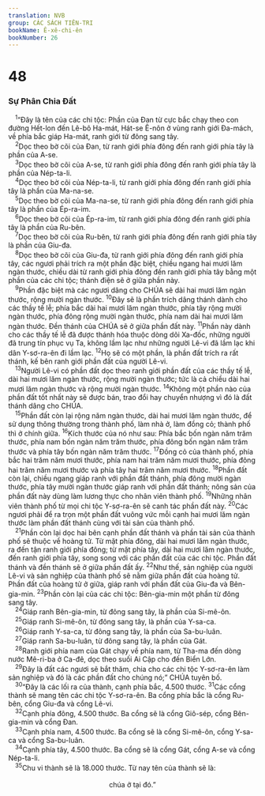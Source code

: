```yaml
---
translation: NVB
group: CÁC SÁCH TIÊN-TRI
bookName: Ê-xê-chi-ên 
bookNumber: 26
---
```


<div class="title"><h1>48</h1><h3>Sự Phân Chia Đất </h3></div>
<span class="verse exe_48_1"> <sup>1</sup>“Đây là tên của các chi tộc: Phần của Đan từ cực bắc chạy theo con đường Hết-lon đến Lê-bô Ha-mát, Hát-se Ê-nôn ở vùng ranh giới Đa-mách, về phía bắc giáp Ha-mát, ranh giới từ đông sang tây. <br/></span>
<span class="verse exe_48_2"> <sup>2</sup>Dọc theo bờ cõi của Đan, từ ranh giới phía đông đến ranh giới phía tây là phần của A-se. <br/></span>
<span class="verse exe_48_3"> <sup>3</sup>Dọc theo bờ cõi của A-se, từ ranh giới phía đông đến ranh giới phía tây là phần của Nép-ta-li. <br/></span>
<span class="verse exe_48_4"> <sup>4</sup>Dọc theo bờ cõi của Nép-ta-li, từ ranh giới phía đông đến ranh giới phía tây là phần của Ma-na-se. <br/></span>
<span class="verse exe_48_5"> <sup>5</sup>Dọc theo bờ cõi của Ma-na-se, từ ranh giới phía đông đến ranh giới phía tây là phần của Ép-ra-im. <br/></span>
<span class="verse exe_48_6"> <sup>6</sup>Dọc theo bờ cõi của Ép-ra-im, từ ranh giới phía đông đến ranh giới phía tây là phần của Ru-bên. <br/></span>
<span class="verse exe_48_7"> <sup>7</sup>Dọc theo bờ cõi của Ru-bên, từ ranh giới phía đông đến ranh giới phía tây là phần của Giu-đa. <br/></span>
<span class="verse exe_48_8"> <sup>8</sup>Dọc theo bờ cõi của Giu-đa, từ ranh giới phía đông đến ranh giới phía tây, các ngươi phải trích ra một phần đặc biệt, chiều ngang hai mươi lăm ngàn thước, chiều dài từ ranh giới phía đông đến ranh giới phía tây bằng một phần của các chi tộc; thánh điện sẽ ở giữa phần này. <br/></span>
<span class="verse exe_48_9"> <sup>9</sup>Phần đặc biệt mà các ngươi dâng cho CHÚA sẽ dài hai mươi lăm ngàn thước, rộng mười ngàn thước. </span>
<span class="verse exe_48_10"><sup>10</sup>Đây sẽ là phần trích dâng thánh dành cho các thầy tế lễ; phía bắc dài hai mươi lăm ngàn thước, phía tây rộng mười ngàn thước, phía đông rộng mười ngàn thước, phía nam dài hai mươi lăm ngàn thước. Đền thánh của CHÚA sẽ ở giữa phần đất này. </span>
<span class="verse exe_48_11"><sup>11</sup>Phần này dành cho các thầy tế lễ đã được thánh hóa thuộc dòng dõi Xa-đốc, những người đã trung tín phục vụ Ta, không lầm lạc như những người Lê-vi đã lầm lạc khi dân Y-sơ-ra-ên đi lầm lạc. </span>
<span class="verse exe_48_12"><sup>12</sup>Họ sẽ có một phần, là phần đất trích ra rất thánh, kế bên ranh giới phần đất của người Lê-vi. <br/></span>
<span class="verse exe_48_13"> <sup>13</sup>Người Lê-vi có phần đất dọc theo ranh giới phần đất của các thầy tế lễ, dài hai mươi lăm ngàn thước, rộng mười ngàn thước; tức là cả chiều dài hai mươi lăm ngàn thước và rộng mười ngàn thước. </span>
<span class="verse exe_48_14"><sup>14</sup>Không một phần nào của phần đất tốt nhất này sẽ được bán, trao đổi hay chuyển nhượng vì đó là đất thánh dâng cho CHÚA. <br/></span>
<span class="verse exe_48_15"> <sup>15</sup>Phần đất còn lại rộng năm ngàn thước, dài hai mươi lăm ngàn thước, để sử dụng thông thường trong thành phố, làm nhà ở, làm đồng cỏ; thành phố thì ở chính giữa. </span>
<span class="verse exe_48_16"><sup>16</sup>Kích thước của nó như sau: Phía bắc bốn ngàn năm trăm thước, phía nam bốn ngàn năm trăm thước, phía đông bốn ngàn năm trăm thước và phía tây bốn ngàn năm trăm thước. </span>
<span class="verse exe_48_17"><sup>17</sup>Đồng cỏ của thành phố, phía bắc hai trăm năm mươi thước, phía nam hai trăm năm mươi thước, phía đông hai trăm năm mươi thước và phía tây hai trăm năm mươi thước. </span>
<span class="verse exe_48_18"><sup>18</sup>Phần đất còn lại, chiều ngang giáp ranh với phần đất thánh, phía đông mười ngàn thước, phía tây mười ngàn thước giáp ranh với phần đất thánh; nông sản của phần đất này dùng làm lương thực cho nhân viên thành phố. </span>
<span class="verse exe_48_19"><sup>19</sup>Những nhân viên thành phố từ mọi chi tộc Y-sơ-ra-ên sẽ canh tác phần đất này. </span>
<span class="verse exe_48_20"><sup>20</sup>Các ngươi phải để ra trọn một phần đất vuông vức mỗi cạnh hai mươi lăm ngàn thước làm phần đất thánh cùng với tài sản của thành phố. <br/></span>
<span class="verse exe_48_21"> <sup>21</sup>Phần còn lại dọc hai bên cạnh phần đất thánh và phần tài sản của thành phố sẽ thuộc về hoàng tử. Từ mặt phía đông, dài hai mươi lăm ngàn thước, ra đến tận ranh giới phía đông; từ mặt phía tây, dài hai mươi lăm ngàn thước, đến ranh giới phía tây, song song với các phần đất của các chi tộc. Phần đất thánh và đền thánh sẽ ở giữa phần đất ấy. </span>
<span class="verse exe_48_22"><sup>22</sup>Như thế, sản nghiệp của người Lê-vi và sản nghiệp của thành phố sẽ nằm giữa phần đất của hoàng tử. Phần đất của hoàng tử ở giữa, giáp ranh với phần đất của Giu-đa và Bên-gia-min. </span>
<span class="verse exe_48_23"><sup>23</sup>Phần còn lại của các chi tộc: Bên-gia-min một phần từ đông sang tây. <br/></span>
<span class="verse exe_48_24"> <sup>24</sup>Giáp ranh Bên-gia-min, từ đông sang tây, là phần của Si-mê-ôn. <br/></span>
<span class="verse exe_48_25"> <sup>25</sup>Giáp ranh Si-mê-ôn, từ đông sang tây, là phần của Y-sa-ca. <br/></span>
<span class="verse exe_48_26"> <sup>26</sup>Giáp ranh Y-sa-ca, từ đông sang tây, là phần của Sa-bu-luân. <br/></span>
<span class="verse exe_48_27"> <sup>27</sup>Giáp ranh Sa-bu-luân, từ đông sang tây, là phần của Gát. <br/></span>
<span class="verse exe_48_28"> <sup>28</sup>Ranh giới phía nam của Gát chạy về phía nam, từ Tha-ma đến dòng nước Mê-ri-ba ở Ca-đê, dọc theo suối Ai Cập cho đến Biển Lớn. <br/></span>
<span class="verse exe_48_29"> <sup>29</sup>Đây là đất các ngươi sẽ bắt thăm, chia cho các chi tộc Y-sơ-ra-ên làm sản nghiệp và đó là các phần đất cho chúng nó;” CHÚA tuyên bố. <br/></span>
<span class="verse exe_48_30"> <sup>30</sup>“Đây là các lối ra của thành, cạnh phía bắc, 4.500 thước. </span>
<span class="verse exe_48_31"><sup>31</sup>Các cổng thành sẽ mang tên các chi tộc Y-sơ-ra-ên. Ba cổng phía bắc là cổng Ru-bên, cổng Giu-đa và cổng Lê-vi. <br/></span>
<span class="verse exe_48_32"> <sup>32</sup>Cạnh phía đông, 4.500 thước. Ba cổng sẽ là cổng Giô-sép, cổng Bên-gia-min và cổng Đan. <br/></span>
<span class="verse exe_48_33"> <sup>33</sup>Cạnh phía nam, 4.500 thước. Ba cổng sẽ là cổng Si-mê-ôn, cổng Y-sa-ca và cổng Sa-bu-luân. <br/></span>
<span class="verse exe_48_34"> <sup>34</sup>Cạnh phía tây, 4.500 thước. Ba cổng sẽ là cổng Gát, cổng A-se và cổng Nép-ta-li. <br/></span>
<span class="verse exe_48_35"> <sup>35</sup>Chu vi thành sẽ là 18.000 thước. Từ nay tên của thành sẽ là: <br/> <aside style="text-align:center;">chúa ở tại đó.” </aside><br/></span>
